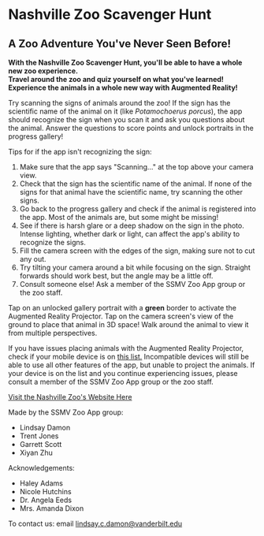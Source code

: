 # Nashville Zoo Scavenger Hunt
## A Zoo Adventure You've Never Seen Before!

**With the Nashville Zoo Scavenger Hunt, you'll be able to have a whole new zoo experience.**<br/>
**Travel around the zoo and quiz yourself on what you've learned!**<br/>
**Experience the animals in a whole new way with Augmented Reality!**<br/>

Try scanning the signs of animals around the zoo! If the sign has the scientific name of the animal on it (like *Potamochoerus porcus*), the app should recognize the sign when you scan it and ask you questions about the animal. Answer the questions to score points and unlock portraits in the progress gallery!

Tips for if the app isn't recognizing the sign:
1. Make sure that the app says "Scanning..." at the top above your camera view.
2. Check that the sign has the scientific name of the animal. If none of the signs for that animal have the scientific name, try scanning the other signs.
3. Go back to the progress gallery and check if the animal is registered into the app. Most of the animals are, but some might be missing!
4. See if there is harsh glare or a deep shadow on the sign in the photo. Intense lighting, whether dark or light, can affect the app's ability to recognize the signs.
5. Fill the camera screen with the edges of the sign, making sure not to cut any out.
6. Try tilting your camera around a bit while focusing on the sign. Straight forwards should work best, but the angle may be a little off.
7. Consult someone else! Ask a member of the SSMV Zoo App group or the zoo staff.

Tap on an unlocked gallery portrait with a **green** border to activate the Augmented Reality Projector. Tap on the camera screen's view of the ground to place that animal in 3D space! Walk around the animal to view it from multiple perspectives.

If you have issues placing animals with the Augmented Reality Projector, check if your mobile device is on [this list.](https://library.vuforia.com/articles/Solution/vuforia-fusion-supported-devices.html) Incompatible devices will still be able to use all other features of the app, but unable to project the animals. If your device is on the list and you continue experiencing issues, please consult a member of the SSMV Zoo App group or the zoo staff.

[Visit the Nashville Zoo's Website Here](https://www.nashvillezoo.org/)

Made by the SSMV Zoo App group:
- Lindsay Damon
- Trent Jones
- Garrett Scott
- Xiyan Zhu

Acknowledgements:
- Haley Adams
- Nicole Hutchins
- Dr. Angela Eeds
- Mrs. Amanda Dixon

To contact us:
email lindsay.c.damon@vanderbilt.edu


